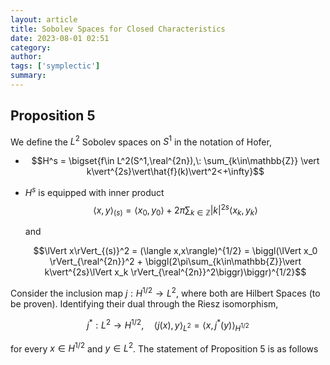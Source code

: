 ```yaml
---
layout: article
title: Sobolev Spaces for Closed Characteristics
date: 2023-08-01 02:51
category: 
author: 
tags: ['symplectic']
summary: 
---
```

## Proposition 5
We define the $L^2$ Sobolev spaces on $S^1$ in the notation of Hofer, 
- $$H^s = \bigset{f\in L^2(S^1,\real^{2n}),\: \sum_{k\in\mathbb{Z}} \vert k\vert^{2s}\vert\hat{f}(k)\vert^2<+\infty}$$
- $H^s$ is equipped with inner product
$$
\langle x,y\rangle_{(s)} = \langle x_0, y_0\rangle + 2\pi \sum_{k\in\mathbb{Z}}\vert k\vert^{2s}\langle x_k, y_k\rangle
$$

    and 

    $$\lVert x\rVert_{(s)}^2 = (\langle x,x\rangle)^{1/2} = \biggl(\lVert x_0 \rVert_{\real^{2n}}^2 + \biggl(2\pi\sum_{k\in\mathbb{Z}}\vert k\vert^{2s}\lVert x_k \rVert_{\real^{2n}}^2\biggr)\biggr)^{1/2}$$

Consider the inclusion map $j: H^{1/2}\to L^2$, where both are Hilbert Spaces (to be proven). Identifying their dual through the Riesz isomorphism, 

$$
j^*: L^2\to H^{1/2},\quad \langle j(x), y\rangle_{L^2} =\langle x, j^*(y)\rangle_{H^{1/2}}
$$

for every $x\in H^{1/2}$ and $y\in L^2$. The statement of Proposition 5 is as follows 
